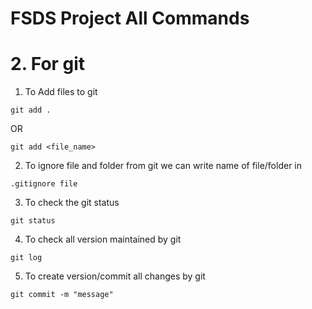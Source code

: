 # FSDS Project All Commands


# 2. For git 

1. To Add files to git
```
git add .
```
OR
```
git add <file_name>
```
2. To ignore file and folder from git we can write name of file/folder in 
```
.gitignore file
```

3. To check the git status
```
git status
```

4. To check all version maintained by git
```
git log
```
5. To create version/commit all changes by git
```
git commit -m "message"
```
